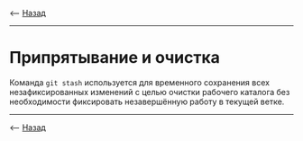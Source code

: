 <-- [Назад](../readme.md)

---

# Припрятывание и очистка

Команда `git stash` используется для временного сохранения всех незафиксированных изменений с
целью очистки рабочего каталога без необходимости фиксировать незавершённую работу в текущей ветке.

---

<-- [Назад](../readme.md)